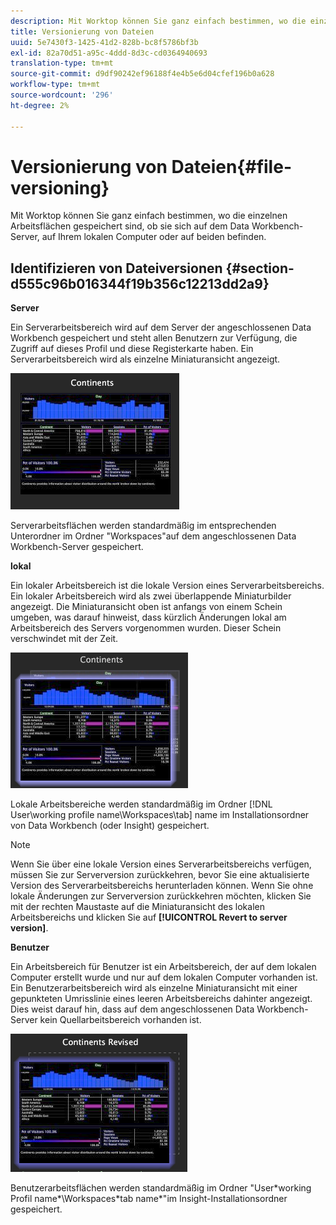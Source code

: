 ```yaml
---
description: Mit Worktop können Sie ganz einfach bestimmen, wo die einzelnen Arbeitsflächen gespeichert sind, ob sie sich auf dem Data Workbench-Server, auf Ihrem lokalen Computer oder auf beiden befinden.
title: Versionierung von Dateien
uuid: 5e7430f3-1425-41d2-828b-bc8f5786bf3b
exl-id: 82a70d51-a95c-4ddd-8d3c-cd0364940693
translation-type: tm+mt
source-git-commit: d9df90242ef96188f4e4b5e6d04cfef196b0a628
workflow-type: tm+mt
source-wordcount: '296'
ht-degree: 2%

---
```


# Versionierung von Dateien{#file-versioning}

Mit Worktop können Sie ganz einfach bestimmen, wo die einzelnen Arbeitsflächen gespeichert sind, ob sie sich auf dem Data Workbench-Server, auf Ihrem lokalen Computer oder auf beiden befinden.

## Identifizieren von Dateiversionen {#section-d555c96b016344f19b356c12213dd2a9}

**Server**

Ein Serverarbeitsbereich wird auf dem Server der angeschlossenen Data Workbench gespeichert und steht allen Benutzern zur Verfügung, die Zugriff auf dieses Profil und diese Registerkarte haben. Ein Serverarbeitsbereich wird als einzelne Miniaturansicht angezeigt.

![](assets/wsp_thumb_server.png)

Serverarbeitsflächen werden standardmäßig im entsprechenden Unterordner im Ordner &quot;Workspaces&quot;auf dem angeschlossenen Data Workbench-Server gespeichert.

**lokal**

Ein lokaler Arbeitsbereich ist die lokale Version eines Serverarbeitsbereichs. Ein lokaler Arbeitsbereich wird als zwei überlappende Miniaturbilder angezeigt. Die Miniaturansicht oben ist anfangs von einem Schein umgeben, was darauf hinweist, dass kürzlich Änderungen lokal am Arbeitsbereich des Servers vorgenommen wurden. Dieser Schein verschwindet mit der Zeit.

![](assets/wsp_thumb_local.png)

Lokale Arbeitsbereiche werden standardmäßig im Ordner [!DNL User\working profile name\Workspaces\tab] name im Installationsordner von Data Workbench (oder Insight) gespeichert.

>[!NOTE]
>
>Wenn Sie über eine lokale Version eines Serverarbeitsbereichs verfügen, müssen Sie zur Serverversion zurückkehren, bevor Sie eine aktualisierte Version des Serverarbeitsbereichs herunterladen können. Wenn Sie ohne lokale Änderungen zur Serverversion zurückkehren möchten, klicken Sie mit der rechten Maustaste auf die Miniaturansicht des lokalen Arbeitsbereichs und klicken Sie auf **[!UICONTROL Revert to server version]**.

**Benutzer**

Ein Arbeitsbereich für Benutzer ist ein Arbeitsbereich, der auf dem lokalen Computer erstellt wurde und nur auf dem lokalen Computer vorhanden ist. Ein Benutzerarbeitsbereich wird als einzelne Miniaturansicht mit einer gepunkteten Umrisslinie eines leeren Arbeitsbereichs dahinter angezeigt. Dies weist darauf hin, dass auf dem angeschlossenen Data Workbench-Server kein Quellarbeitsbereich vorhanden ist.

![](assets/wsp_thumb_user.png)

Benutzerarbeitsflächen werden standardmäßig im Ordner &quot;User\*working Profil name*\Workspaces\*tab name*&quot;im Insight-Installationsordner gespeichert.
